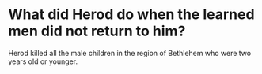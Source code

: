 # What did Herod do when the learned men did not return to him?

Herod killed all the male children in the region of Bethlehem who were two years old or younger.
